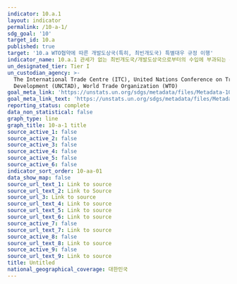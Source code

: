 ```yaml
---
indicator: 10.a.1
layout: indicator
permalink: /10-a-1/
sdg_goal: '10'
target_id: 10.a
published: true
target: '10.a WTO협약에 따른 개발도상국(특히, 최빈개도국) 특별대우 규정 이행'
indicator_name: 10.a.1 관세가 없는 최빈개도국/개발도상국으로부터의 수입에 부과되는 관세선 비율
un_designated_tier: Tier I
un_custodian_agency: >-
  The International Trade Centre (ITC), United Nations Conference on Trade and
  Development (UNCTAD), World Trade Organization (WTO)
goal_meta_link: 'https://unstats.un.org/sdgs/metadata/files/Metadata-10-0A-01.pdf'
goal_meta_link_text: 'https://unstats.un.org/sdgs/metadata/files/Metadata-10-0A-01.pdf'
reporting_status: complete
data_non_statistical: false
graph_type: line
graph_title: 10-a-1 title
source_active_1: false
source_active_2: false
source_active_3: false
source_active_4: false
source_active_5: false
source_active_6: false
indicator_sort_order: 10-aa-01
data_show_map: false
source_url_text_1: Link to source
source_url_text_2: Link to Source
source_url_3: Link to source
source_url_text_4: Link to source
source_url_text_5: Link to source
source_url_text_6: Link to source
source_active_7: false
source_url_text_7: Link to source
source_active_8: false
source_url_text_8: Link to source
source_active_9: false
source_url_text_9: Link to source
title: Untitled
national_geographical_coverage: 대한민국
---
```

